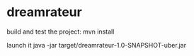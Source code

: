 # dreamrateur

build and test the project: 
mvn install 

launch it
java -jar target/dreamrateur-1.0-SNAPSHOT-uber.jar


